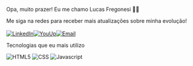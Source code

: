 Opa, muito prazer! Eu me chamo Lucas Fregonesi 🧙‍♂️

Me siga na redes para receber mais atualizações sobre minha evolução! <br/><br/>
[![LinkedIn](https://img.shields.io/badge/LinkedIn-0077B5?style=for-the-badge&logo=linkedin&logoColor=white)](https://www.linkedin.com/in/lucas-gabriel-fregonesi-reis-39a910184/)[![YouUp](https://img.shields.io/badge/dev.to-0A0A0A?style=for-the-badge&logo=devdotto&logoColor=white)](https://youup.me/lucasfregonesi)[![Email](https://img.shields.io/badge/Gmail-D14836?style=for-the-badge&logo=gmail&logoColor=white)](lucaz.fregonesi@gmail.com)

Tecnologias que eu mais utilizo
<div style="display: inline-block;">
    <img  alt="HTML5" src="https://img.shields.io/badge/HTML-239120?style=for-the-badge&logo=html5&logoColor=white">
    <img  alt="CSS" src="https://img.shields.io/badge/CSS-239120?&style=for-the-badge&logo=css3&logoColor=white">
    <img  alt="Javascript" src="[https://img.shields.io/badge/HTML-239120?style=for-the-badge&logo=html5&logoColor=white](https://img.shields.io/badge/JavaScript-F7DF1E?style=for-the-badge&logo=javascript&logoColor=black)">
</div>
